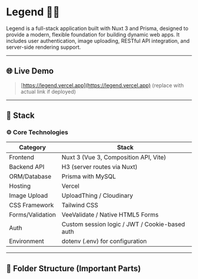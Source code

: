 # Legend 🧙‍♂️

Legend is a full-stack application built with Nuxt 3 and Prisma, designed to provide a modern, flexible foundation for building dynamic web apps. It includes user authentication, image uploading, RESTful API integration, and server-side rendering support.

---

## 🌐 Live Demo

> [https://legend.vercel.app](https://legend.vercel.app) (replace with actual link if deployed)

---

## 🚀 Stack

### ⚙️ Core Technologies

| Category        | Stack                                             |
|----------------|---------------------------------------------------|
| Frontend       | Nuxt 3 (Vue 3, Composition API, Vite)             |
| Backend API    | H3 (server routes via Nuxt)                       |
| ORM/Database   | Prisma with MySQL                                 |
| Hosting        | Vercel                                            |
| Image Upload   | UploadThing / Cloudinary                          |
| CSS Framework  | Tailwind CSS                                      |
| Forms/Validation | VeeValidate / Native HTML5 Forms               |
| Auth           | Custom session logic / JWT / Cookie-based auth    |
| Environment    | dotenv (.env) for configuration                   |

---

## 📁 Folder Structure (Important Parts)

